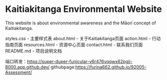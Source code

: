 # Kaitiakitanga Environmental Website

This website is about environmental awareness and the Māori concept of Kaitiakitanga.

styles.css - 主要样式表
about.html - 关于Kaitiakitanga页面
action.html - 行动指南页面
resources.html - 资源中心页面
contact.html - 联系我们页面
README.md - 项目说明文档

端口转发：https://super-duper-funicular-v6r476vqqwx62pgjj-8000.app.github.dev/
githubpage:https://furina662.github.io/92005-Assessment/